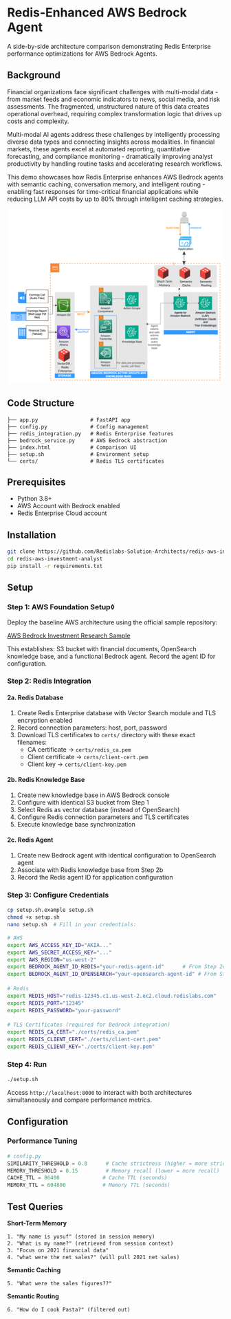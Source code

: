 # Redis-Enhanced AWS Bedrock Agent

A side-by-side architecture comparison demonstrating Redis Enterprise performance optimizations for AWS Bedrock Agents.

## Background

Financial organizations face significant challenges with multi-modal data - from market feeds and economic indicators to news, social media, and risk assessments. The fragmented, unstructured nature of this data creates operational overhead, requiring complex transformation logic that drives up costs and complexity.

Multi-modal AI agents address these challenges by intelligently processing diverse data types and connecting insights across modalities. In financial markets, these agents excel at automated reporting, quantitative forecasting, and compliance monitoring - dramatically improving analyst productivity by handling routine tasks and accelerating research workflows.

This demo showcases how Redis Enterprise enhances AWS Bedrock agents with semantic caching, conversation memory, and intelligent routing - enabling fast responses for time-critical financial applications while reducing LLM API costs by up to 80% through intelligent caching strategies.

![Redis-Enhanced AWS Architecture](redis-aws-architecture-diagram.png)

## Code Structure

```
├── app.py                 # FastAPI app
├── config.py              # Config management
├── redis_integration.py   # Redis Enterprise features
├── bedrock_service.py     # AWS Bedrock abstraction
├── index.html             # Comparison UI
├── setup.sh               # Environment setup
└── certs/                 # Redis TLS certificates
```

## Prerequisites

- Python 3.8+
- AWS Account with Bedrock enabled
- Redis Enterprise Cloud account

## Installation

```bash
git clone https://github.com/Redislabs-Solution-Architects/redis-aws-investment-analyst.git
cd redis-aws-investment-analyst
pip install -r requirements.txt
```

## Setup

### Step 1: AWS Foundation Setup◊
Deploy the baseline AWS architecture using the official sample repository:

[AWS Bedrock Investment Research Sample](https://github.com/aws-samples/amazon-bedrock-samples/tree/main/agents-and-function-calling/bedrock-agents/use-case-examples/ai-powered-assistant-for-investment-research)

This establishes: S3 bucket with financial documents, OpenSearch knowledge base, and a functional Bedrock agent. Record the agent ID for configuration.

### Step 2: Redis Integration

#### 2a. Redis Database
1. Create Redis Enterprise database with Vector Search module and TLS encryption enabled
2. Record connection parameters: host, port, password
3. Download TLS certificates to `certs/` directory with these exact filenames:
   - CA certificate → `certs/redis_ca.pem`
   - Client certificate → `certs/client-cert.pem`
   - Client key → `certs/client-key.pem`

#### 2b. Redis Knowledge Base
1. Create new knowledge base in AWS Bedrock console
2. Configure with identical S3 bucket from Step 1
3. Select Redis as vector database (instead of OpenSearch)
4. Configure Redis connection parameters and TLS certificates
5. Execute knowledge base synchronization

#### 2c. Redis Agent
1. Create new Bedrock agent with identical configuration to OpenSearch agent
2. Associate with Redis knowledge base from Step 2b
3. Record the Redis agent ID for application configuration

### Step 3: Configure Credentials
```bash
cp setup.sh.example setup.sh
chmod +x setup.sh
nano setup.sh  # Fill in your credentials:
```

```bash
# AWS
export AWS_ACCESS_KEY_ID="AKIA..."
export AWS_SECRET_ACCESS_KEY="..."
export AWS_REGION="us-west-2"
export BEDROCK_AGENT_ID_REDIS="your-redis-agent-id"      # From Step 2c
export BEDROCK_AGENT_ID_OPENSEARCH="your-opensearch-agent-id" # From Step 1

# Redis
export REDIS_HOST="redis-12345.c1.us-west-2.ec2.cloud.redislabs.com"
export REDIS_PORT="12345"
export REDIS_PASSWORD="your-password"

# TLS Certificates (required for Bedrock integration)
export REDIS_CA_CERT="./certs/redis_ca.pem"
export REDIS_CLIENT_CERT="./certs/client-cert.pem"
export REDIS_CLIENT_KEY="./certs/client-key.pem"
```

### Step 4: Run
```bash
./setup.sh
```

Access `http://localhost:8000` to interact with both architectures simultaneously and compare performance metrics.


## Configuration

### Performance Tuning
```python
# config.py
SIMILARITY_THRESHOLD = 0.8      # Cache strictness (higher = more strict)
MEMORY_THRESHOLD = 0.15         # Memory recall (lower = more recall)  
CACHE_TTL = 86400              # Cache TTL (seconds)
MEMORY_TTL = 604800            # Memory TTL (seconds)
```

## Test Queries

**Short-Term Memory**
```  
1. "My name is yusuf" (stored in session memory)
2. "What is my name?" (retrieved from session context)
3. "Focus on 2021 financial data"
4. "what were the net sales?" (will pull 2021 net sales)
```

**Semantic Caching**
```
5. "What were the sales figures??" 
```

**Semantic Routing**
```
6. "How do I cook Pasta?" (filtered out)
```
